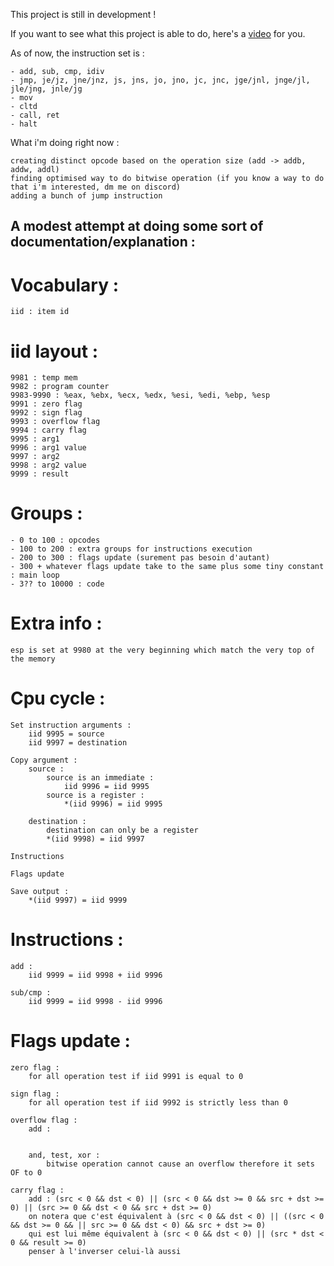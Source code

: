 This project is still in development !

If you want to see what this project is able to do, here's a [video](https://x.com/Sachagd_/status/1940059255047925781) for you.

As of now, the instruction set is : 

    - add, sub, cmp, idiv 
    - jmp, je/jz, jne/jnz, js, jns, jo, jno, jc, jnc, jge/jnl, jnge/jl, jle/jng, jnle/jg
    - mov
    - cltd
    - call, ret
    - halt

What i'm doing right now : 

    creating distinct opcode based on the operation size (add -> addb, addw, addl)
    finding optimised way to do bitwise operation (if you know a way to do that i'm interested, dm me on discord)
    adding a bunch of jump instruction

## A modest attempt at doing some sort of documentation/explanation : 

# Vocabulary :
    iid : item id

# iid layout : 
    9981 : temp mem 
    9982 : program counter
    9983-9990 : %eax, %ebx, %ecx, %edx, %esi, %edi, %ebp, %esp
    9991 : zero flag
    9992 : sign flag
    9993 : overflow flag
    9994 : carry flag
    9995 : arg1
    9996 : arg1 value
    9997 : arg2
    9998 : arg2 value
    9999 : result

# Groups :
    - 0 to 100 : opcodes
    - 100 to 200 : extra groups for instructions execution
    - 200 to 300 : flags update (surement pas besoin d'autant)
    - 300 + whatever flags update take to the same plus some tiny constant : main loop
    - 3?? to 10000 : code 

# Extra info : 
    esp is set at 9980 at the very beginning which match the very top of the memory 

# Cpu cycle : 
    Set instruction arguments :
        iid 9995 = source
        iid 9997 = destination

    Copy argument : 
        source :
            source is an immediate : 
                iid 9996 = iid 9995
            source is a register : 
                *(iid 9996) = iid 9995

        destination : 
            destination can only be a register
            *(iid 9998) = iid 9997

    Instructions

    Flags update

    Save output : 
        *(iid 9997) = iid 9999

# Instructions : 
    add : 
        iid 9999 = iid 9998 + iid 9996

    sub/cmp :
        iid 9999 = iid 9998 - iid 9996 


# Flags update :
    zero flag : 
        for all operation test if iid 9991 is equal to 0  

    sign flag : 
        for all operation test if iid 9992 is strictly less than 0 

    overflow flag : 
        add :


        and, test, xor :  
            bitwise operation cannot cause an overflow therefore it sets OF to 0

    carry flag : 
        add : (src < 0 && dst < 0) || (src < 0 && dst >= 0 && src + dst >= 0) || (src >= 0 && dst < 0 && src + dst >= 0)
        on notera que c'est équivalent à (src < 0 && dst < 0) || ((src < 0 && dst >= 0 && || src >= 0 && dst < 0) && src + dst >= 0) 
        qui est lui même équivalent à (src < 0 && dst < 0) || (src * dst < 0 && result >= 0)
        penser à l'inverser celui-là aussi